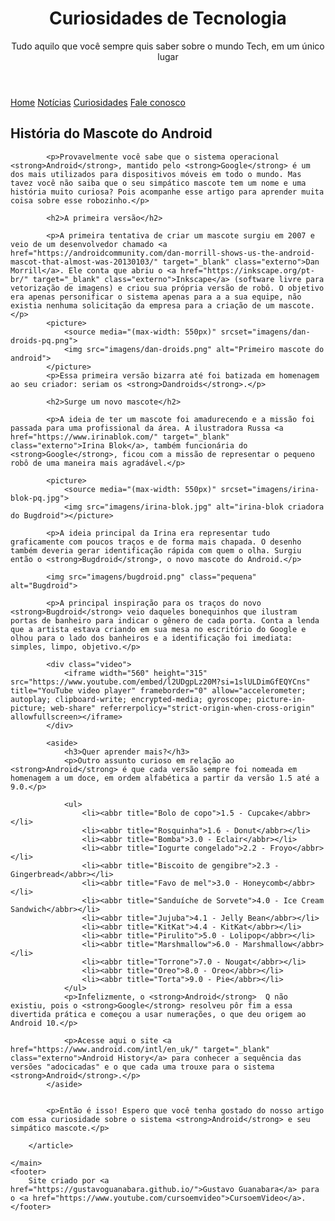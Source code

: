 <!DOCTYPE html>
<html lang="pt-br">
<head>
    <meta charset="UTF-8">
    <meta name="viewport" content="width=device-width, initial-scale=1.0">
    <title>Como surgiu mascote android</title>
    <link rel="shortcut icon" href="imagens/favicon.ico" type="image/x-icon">
    <link rel="stylesheet" href="estilo/style.css">

</head>
<body>
    <header>
        <h1>Curiosidades de Tecnologia</h1>
        <p>Tudo aquilo que você sempre quis saber sobre o mundo Tech, em um único lugar</p>
    </header>
    <nav>
        <a href="#">Home</a>
        <a href="#">Notícias</a>
        <a href="#">Curiosidades</a>
        <a href="#">Fale conosco</a>
    </nav>
    <main>
        <article>
            <h1>História do Mascote do Android</h1>

            <p>Provavelmente você sabe que o sistema operacional <strong>Android</strong>, mantido pelo <strong>Google</strong> é um dos mais utilizados para dispositivos móveis em todo o mundo. Mas tavez você não saiba que o seu simpático mascote tem um nome e uma história muito curiosa? Pois acompanhe esse artigo para aprender muita coisa sobre esse robozinho.</p>

            <h2>A primeira versão</h2>

            <p>A primeira tentativa de criar um mascote surgiu em 2007 e veio de um desenvolvedor chamado <a href="https://androidcommunity.com/dan-morrill-shows-us-the-android-mascot-that-almost-was-20130103/" target="_blank" class="externo">Dan Morrill</a>. Ele conta que abriu o <a href="https://inkscape.org/pt-br/" target="_blank" class="externo">Inkscape</a> (software livre para vetorização de imagens) e criou sua própria versão de robô. O objetivo era apenas personificar o sistema apenas para a a sua equipe, não existia nenhuma solicitação da empresa para a criação de um mascote.</p>
            <picture> 
                <source media="(max-width: 550px)" srcset="imagens/dan-droids-pq.png">
                <img src="imagens/dan-droids.png" alt="Primeiro mascote do android">
            </picture>
            <p>Essa primeira versão bizarra até foi batizada em homenagem ao seu criador: seriam os <strong>Dandroids</strong>.</p>

            <h2>Surge um novo mascote</h2>

            <p>A ideia de ter um mascote foi amadurecendo e a missão foi passada para uma profissional da área. A ilustradora Russa <a href="https://www.irinablok.com/" target="_blank" class="externo">Irina Blok</a>, também funcionária do <strong>Google</strong>, ficou com a missão de representar o pequeno robô de uma maneira mais agradável.</p>

            <picture>
                <source media="(max-width: 550px)" srcset="imagens/irina-blok-pq.jpg">
                <img src="imagens/irina-blok.jpg" alt="irina-blok criadora do Bugdroid"></picture>

            <p>A ideia principal da Irina era representar tudo graficamente com poucos traços e de forma mais chapada. O desenho também deveria gerar identificação rápida com quem o olha. Surgiu então o <strong>Bugdroid</strong>, o novo mascote do Android.</p>

            <img src="imagens/bugdroid.png" class="pequena" alt="Bugdroid">

            <p>A principal inspiração para os traços do novo <strong>Bugdroid</strong> veio daqueles bonequinhos que ilustram portas de banheiro para indicar o gênero de cada porta. Conta a lenda que a artista estava criando em sua mesa no escritório do Google e olhou para o lado dos banheiros e a identificação foi imediata: simples, limpo, objetivo.</p>

            <div class="video">
                <iframe width="560" height="315" src="https://www.youtube.com/embed/l2UDgpLz20M?si=1slULDimGfEQYCns" title="YouTube video player" frameborder="0" allow="accelerometer; autoplay; clipboard-write; encrypted-media; gyroscope; picture-in-picture; web-share" referrerpolicy="strict-origin-when-cross-origin" allowfullscreen></iframe>
            </div>
            
            <aside>
                <h3>Quer aprender mais?</h3>
                <p>Outro assunto curioso em relação ao <strong>Android</strong> é que cada versão sempre foi nomeada em homenagem a um doce, em ordem alfabética a partir da versão 1.5 até a 9.0.</p>

                <ul>
                    <li><abbr title="Bolo de copo">1.5 - Cupcake</abbr></li>
                    <li><abbr title="Rosquinha">1.6 - Donut</abbr></li>
                    <li><abbr title="Bomba">3.0 - Eclair</abbr></li>
                    <li><abbr title="Iogurte congelado">2.2 - Froyo</abbr></li>
                    <li><abbr title="Biscoito de gengibre">2.3 - Gingerbread</abbr></li>
                    <li><abbr title="Favo de mel">3.0 - Honeycomb</abbr></li>
                    <li><abbr title="Sanduíche de Sorvete">4.0 - Ice Cream Sandwich</abbr></li>
                    <li><abbr title="Jujuba">4.1 - Jelly Bean</abbr></li>
                    <li><abbr title="KitKat">4.4 - KitKat</abbr></li>
                    <li><abbr title="Pirulito">5.0 - Lolipop</abbr></li>
                    <li><abbr title="Marshmallow">6.0 - Marshmallow</abbr></li>
                    <li><abbr title="Torrone">7.0 - Nougat</abbr></li>
                    <li><abbr title="Oreo">8.0 - Oreo</abbr></li>
                    <li><abbr title="Torta">9.0 - Pie</abbr></li>
                </ul>
                <p>Infelizmente, o <strong>Android</strong>  Q não existiu, pois o <strong>Google</strong> resolveu pôr fim a essa divertida prática e começou a usar numerações, o que deu origem ao Android 10.</p>

                <p>Acesse aqui o site <a href="https://www.android.com/intl/en_uk/" target="_blank" class="externo">Android History</a> para conhecer a sequência das versões "adocicadas" e o que cada uma trouxe para o sistema <strong>Android</strong>.</p>
            </aside>
            

            <p>Então é isso! Espero que você tenha gostado do nosso artigo com essa curiosidade sobre o sistema <strong>Android</strong> e seu simpático mascote.</p>

        </article>

    </main>
    <footer>
        Site criado por <a href="https://gustavoguanabara.github.io/">Gustavo Guanabara</a> para o <a href="https://www.youtube.com/cursoemvideo">CursoemVideo</a>.
    </footer>
 
</body>
</html>
